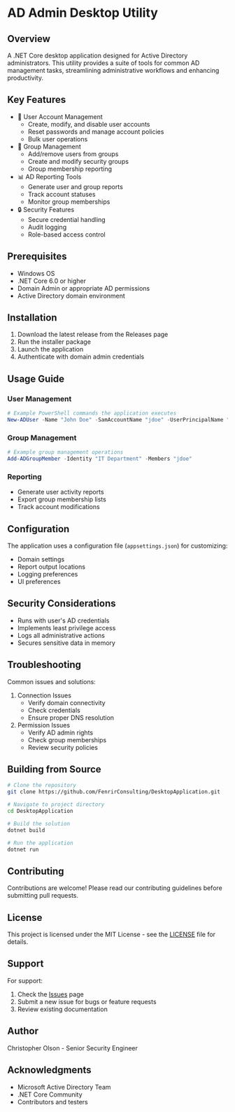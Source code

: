 # AD Admin Desktop Utility

## Overview
A .NET Core desktop application designed for Active Directory administrators. This utility provides a suite of tools for common AD management tasks, streamlining administrative workflows and enhancing productivity.

## Key Features
- 👥 User Account Management
  - Create, modify, and disable user accounts
  - Reset passwords and manage account policies
  - Bulk user operations
- 🏢 Group Management
  - Add/remove users from groups
  - Create and modify security groups
  - Group membership reporting
- 📊 AD Reporting Tools
  - Generate user and group reports
  - Track account statuses
  - Monitor group memberships
- 🔒 Security Features
  - Secure credential handling
  - Audit logging
  - Role-based access control

## Prerequisites
- Windows OS
- .NET Core 6.0 or higher
- Domain Admin or appropriate AD permissions
- Active Directory domain environment

## Installation
1. Download the latest release from the Releases page
2. Run the installer package
3. Launch the application
4. Authenticate with domain admin credentials

## Usage Guide

### User Management
```powershell
# Example PowerShell commands the application executes
New-ADUser -Name "John Doe" -SamAccountName "jdoe" -UserPrincipalName "jdoe@domain.com"
```

### Group Management
```powershell
# Example group management operations
Add-ADGroupMember -Identity "IT Department" -Members "jdoe"
```

### Reporting
- Generate user activity reports
- Export group membership lists
- Track account modifications

## Configuration
The application uses a configuration file (`appsettings.json`) for customizing:
- Domain settings
- Report output locations
- Logging preferences
- UI preferences

## Security Considerations
- Runs with user's AD credentials
- Implements least privilege access
- Logs all administrative actions
- Secures sensitive data in memory

## Troubleshooting
Common issues and solutions:
1. Connection Issues
   - Verify domain connectivity
   - Check credentials
   - Ensure proper DNS resolution
2. Permission Issues
   - Verify AD admin rights
   - Check group memberships
   - Review security policies

## Building from Source
```bash
# Clone the repository
git clone https://github.com/FenrirConsulting/DesktopApplication.git

# Navigate to project directory
cd DesktopApplication

# Build the solution
dotnet build

# Run the application
dotnet run
```

## Contributing
Contributions are welcome! Please read our contributing guidelines before submitting pull requests.

## License
This project is licensed under the MIT License - see the [LICENSE](LICENSE) file for details.

## Support
For support:
1. Check the [Issues](https://github.com/FenrirConsulting/DesktopApplication/issues) page
2. Submit a new issue for bugs or feature requests
3. Review existing documentation

## Author
Christopher Olson - Senior Security Engineer

## Acknowledgments
- Microsoft Active Directory Team
- .NET Core Community
- Contributors and testers